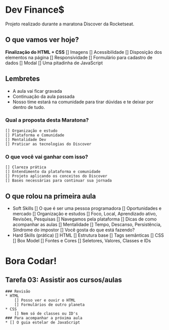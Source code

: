 # Dev Finance$
Projeto realizado durante a maratona Discover da Rocketseat.


## O que vamos ver hoje?

__Finalização do HTML + CSS__
[] Imagens
[] Acessibilidade
[] Disposição dos elementos na página
[] Responsividade
[] Formulário para cadastro de dados
[] Modal
[] Uma pitadinha de JavaScript

## Lembretes
* A aula vai ficar gravada
* Continuação da aula passada
* Nosso time estará na comunidade para tirar dúvidas e 
te deixar por dentro de tudo.


### Qual a proposta desta Maratona?
	[] Organização e estudo
	[] Plataforma e Comunidade
	[] Mentalidade Dev
	[] Praticar as tecnologias do Discover

### O que você vai ganhar com isso?
	[] Clareza prática
	[] Entendimento da plataforma e comunidade 
	[] Projeto aplicando os conceitos do Discover
	[] Bases necessárias para continuar sua jornada
	

## O que rolou na primeira aula

* Soft Skills
[] O que é ser uma pessoa programadora
[] Oportunidades e mercado
[] Organização e estudos
	[] Foco, Local, Aprendizado ativo, Revisões, Pesquisas
[] Navegamos pela plataforma
[] Dicas de como acompanhar as aulas
[] Mentalidade
	[] Tempo, Descanso, Persistência, Síndrome do impostor
	[] Você gosta do que está fazendo?
* Hard Skills (prática)
[] HTML
	[] Estrutura base
	[] Tags semânticas
[] CSS
	[] Box Model
	[] Fontes e Cores
	[] Seletores, Valores, Classes e IDs



# Bora Codar!


## Tarefa 03: Assistir aos cursos/aulas
	### Revisão
	* HTML
		[] Posso ver e ouvir o HTML
		[] Formulários de outro planeta
	* CSS
		[] Nem só de classes ou ID's
	### Para acompanhar a próxima aula
	* [] O guia estelar de JavaScript
